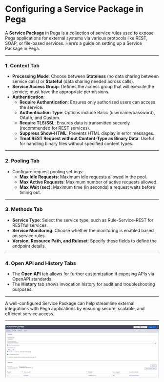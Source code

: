 # Configuring a Service Package in Pega

A **Service Package** in Pega is a collection of service rules used to expose Pega applications for external systems via various protocols like REST, SOAP, or file-based services. Here’s a guide on setting up a Service Package in Pega.

---

### 1. Context Tab  
- **Processing Mode**: Choose between **Stateless** (no data sharing between service calls) or **Stateful** (data sharing needed across calls).
- **Service Access Group**: Defines the access group that will execute the service; must have the appropriate permissions.
- **Authentication**:
  - **Require Authentication**: Ensures only authorized users can access the service.
  - **Authentication Type**: Options include Basic (username/password), OAuth, and Custom.
  - **Require TLS/SSL**: Ensures data is transmitted securely (recommended for REST services).
  - **Suppress Show-HTML**: Prevents HTML display in error messages.
  - **Treat REST Request without Content-Type as Binary Data**: Useful for handling binary files without specified content types.

---

### 2. Pooling Tab  
- Configure request pooling settings:
  - **Max Idle Requests**: Maximum idle requests allowed in the pool.
  - **Max Active Requests**: Maximum number of active requests allowed.
  - **Max Wait (sec)**: Maximum time (in seconds) a request waits before timing out.

---

### 3. Methods Tab  
- **Service Type**: Select the service type, such as Rule-Service-REST for RESTful services.
- **Service Monitoring**: Choose whether the monitoring is enabled based on service rules.
- **Version, Resource Path, and Ruleset**: Specify these fields to define the endpoint details.

---

### 4. Open API and History Tabs  
- The **Open API** tab allows for further customization if exposing APIs via OpenAPI standards.
- The **History** tab shows invocation history for audit and troubleshooting purposes.

---

A well-configured Service Package can help streamline external integrations with Pega applications by ensuring secure, scalable, and efficient service access.

---

![Service Package Configuration](images/service%20package%20ss.png)

